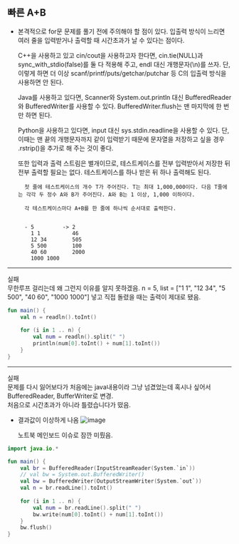 ## 빠른 A+B
- 본격적으로 for문 문제를 풀기 전에 주의해야 할 점이 있다. 입출력 방식이 느리면 여러 줄을 입력받거나 출력할 때 시간초과가 날 수 있다는 점이다.

  C++을 사용하고 있고 cin/cout을 사용하고자 한다면, cin.tie(NULL)과 sync_with_stdio(false)를 둘 다 적용해 주고, endl 대신 개행문자(\n)를 쓰자. 단, 이렇게 하면 더 이상 scanf/printf/puts/getchar/putchar 등 C의 입출력 방식을 사용하면 안 된다.
  
  Java를 사용하고 있다면, Scanner와 System.out.println 대신 BufferedReader와 BufferedWriter를 사용할 수 있다. BufferedWriter.flush는 맨 마지막에 한 번만 하면 된다.
  
  Python을 사용하고 있다면, input 대신 sys.stdin.readline을 사용할 수 있다. 단, 이때는 맨 끝의 개행문자까지 같이 입력받기 때문에 문자열을 저장하고 싶을 경우 .rstrip()을 추가로 해 주는 것이 좋다.
  
  또한 입력과 출력 스트림은 별개이므로, 테스트케이스를 전부 입력받아서 저장한 뒤 전부 출력할 필요는 없다. 테스트케이스를 하나 받은 뒤 하나 출력해도 된다.



        첫 줄에 테스트케이스의 개수 T가 주어진다. T는 최대 1,000,000이다. 다음 T줄에는 각각 두 정수 A와 B가 주어진다. A와 B는 1 이상, 1,000 이하이다. 
        
        각 테스트케이스마다 A+B를 한 줄에 하나씩 순서대로 출력한다.

        
        - 5         -> 2
          1 1          46
          12 34        505
          5 500        100
          40 60        2000
          1000 1000
          
---------------------------
실패  
무한루프 걸리는데 왜 그런지 이유를 알지 못하겠음.
n = 5, list = ["1 1", "12 34", "5 500", "40 60", "1000 1000"] 넣고 직접 돌렸을 때는 출력이 제대로 됐음.

```kotlin
fun main() {
    val n = readln().toInt()
    
    for (i in 1 .. n) {                                                                                      
        val num = readln().split(" ")
       	println(num[0].toInt() + num[1].toInt())
    }
}
```

-----------------------------
실패  
문제를 다시 잃어보다가 처음에는 java내용이라 그냥 넘겼었는데 혹시나 싶어서 BufferedReader, BufferWriter로 변경.  
처음으로 시간초과가 아니라 틀렸습니다가 떴음.
+ 결과값이 이상하게 나옴
  ![image](https://github.com/21dbwls12/TIL/assets/139525941/052b3298-eac6-4c40-a9ca-a539b87f589d)

  노트북 메인보드 이슈로 잠깐 미뤘음.

```kotlin
import java.io.*

fun main() {
    val br = BufferedReader(InputStreamReader(System.`in`))
    // val bw = System.out.BufferedWriter()
    val bw = BufferedWriter(OutputStreamWriter(System.`out`))
    val n = br.readLine().toInt()
    
    for (i in 1 .. n) { 
        val num = br.readLine().split(" ")
        bw.write(num[0].toInt() + num[1].toInt())
    }
    bw.flush()
}
```

